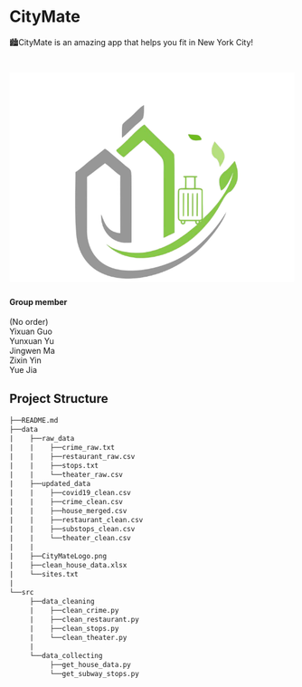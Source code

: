 # CityMate
🏙CityMate is an amazing app that helps you fit in New York City!
<h1 align="center">
  <img src="https://github.com/CMU-DataFocusedPython-Group2/CityMate/blob/main/data/CityMateLogo.png" alt="CityMateLogo" width="600">
</h1>

#### Group member

(No order)
<br>Yixuan Guo 
<br>Yunxuan Yu
<br>Jingwen Ma
<br>Zixin Yin
<br>Yue Jia
 
## Project Structure

    ├──README.md
    ├──data
    |    ├──raw_data
    |    |    ├──crime_raw.txt
    |    |    ├──restaurant_raw.csv
    |    |    ├──stops.txt
    |    |    └──theater_raw.csv
    |    ├──updated_data
    |    |    ├──covid19_clean.csv
    |    |    ├──crime_clean.csv
    |    |    ├──house_merged.csv
    |    |    ├──restaurant_clean.csv
    |    |    ├──substops_clean.csv
    |    |    └──theater_clean.csv
    |    |
    |    ├──CityMateLogo.png
    |    ├──clean_house_data.xlsx
    |    └──sites.txt
    |    
    └──src
         ├──data_cleaning
         |    ├──clean_crime.py
         |    ├──clean_restaurant.py
         |    ├──clean_stops.py
         |    └──clean_theater.py
         |
         └──data_collecting
              ├──get_house_data.py
              └──get_subway_stops.py

